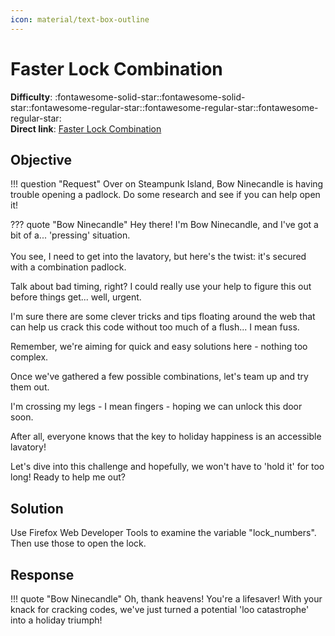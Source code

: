 ```yaml
---
icon: material/text-box-outline
---
```


# Faster Lock Combination

**Difficulty**: :fontawesome-solid-star::fontawesome-solid-star::fontawesome-regular-star::fontawesome-regular-star::fontawesome-regular-star:<br/>
**Direct link**: [Faster Lock Combination](https://.../)

## Objective

!!! question "Request"
    Over on Steampunk Island, Bow Ninecandle is having trouble opening a padlock. Do some research and see if you can help open it!

??? quote "Bow Ninecandle"
    Hey there! I'm Bow Ninecandle, and I've got a bit of a... 'pressing' situation.<br><br>
    You see, I need to get into the lavatory, but here's the twist: it's secured with a combination padlock.

Talk about bad timing, right? I could really use your help to figure this out before things get... well, urgent.

I'm sure there are some clever tricks and tips floating around the web that can help us crack this code without too much of a flush... I mean fuss.

Remember, we're aiming for quick and easy solutions here - nothing too complex.

Once we've gathered a few possible combinations, let's team up and try them out.

I'm crossing my legs - I mean fingers - hoping we can unlock this door soon.

After all, everyone knows that the key to holiday happiness is an accessible lavatory!

Let's dive into this challenge and hopefully, we won't have to 'hold it' for too long! Ready to help me out?

## Solution

Use Firefox Web Developer Tools to examine the variable "lock_numbers". Then use those to open the lock.


## Response

!!! quote "Bow Ninecandle"
    Oh, thank heavens! You're a lifesaver! With your knack for cracking codes, we've just turned a potential 'loo catastrophe' into a holiday triumph!
